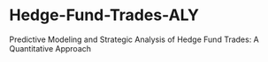 # Hedge-Fund-Trades-ALY
Predictive Modeling and Strategic Analysis of Hedge Fund Trades: A Quantitative Approach
